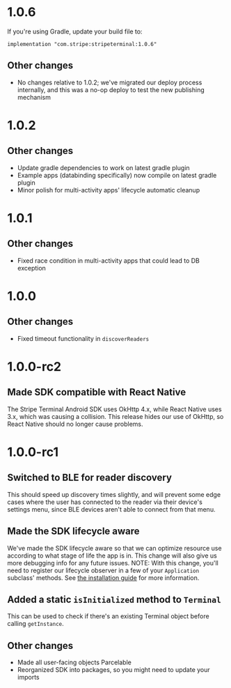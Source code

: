 # 1.0.6

If you're using Gradle, update your build file to:

```
implementation "com.stripe:stripeterminal:1.0.6"
```

## Other changes
- No changes relative to 1.0.2; we've migrated our deploy process internally, and this was a no-op deploy to test the new publishing mechanism

# 1.0.2

## Other changes
- Update gradle dependencies to work on latest gradle plugin
- Example apps (databinding specifically) now compile on latest gradle plugin
- Minor polish for multi-activity apps' lifecycle automatic cleanup

# 1.0.1

## Other changes
- Fixed race condition in multi-activity apps that could lead to DB exception

# 1.0.0

## Other changes
- Fixed timeout functionality in `discoverReaders`

# 1.0.0-rc2

## Made SDK compatible with React Native
The Stripe Terminal Android SDK uses OkHttp 4.x, while React Native uses 3.x, which was causing a
collision. This release hides our use of OkHttp, so React Native should no longer cause problems.

# 1.0.0-rc1

## Switched to BLE for reader discovery
This should speed up discovery times slightly, and will prevent some edge cases where the user has
connected to the reader via their device's settings menu, since BLE devices aren't able to connect
from that menu.

## Made the SDK lifecycle aware
We've made the SDK lifecycle aware so that we can optimize resource use according to what stage of
life the app is in. This change will also give us more debugging info for any future issues.
NOTE: With this change, you'll need to register our lifecycle observer in a few of your
`Application` subclass' methods. See [the installation guide](https://github.com/stripe/stripe-terminal-android#installation)
for more information.

## Added a static `isInitialized` method to `Terminal`
This can be used to check if there's an existing Terminal object before calling `getInstance`.

## Other changes
- Made all user-facing objects Parcelable
- Reorganized SDK into packages, so you might need to update your imports
